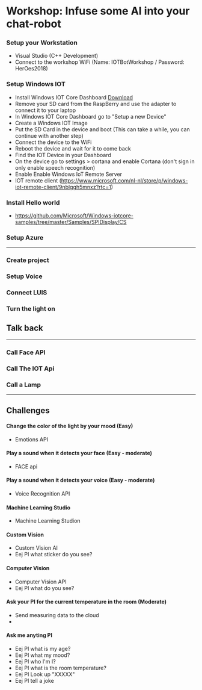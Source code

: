 # Workshop: Infuse some AI into your chat-robot

### Setup your Workstation
* Visual Studio (C++ Development)
* Connect to the workshop WiFi (Name: IOTBotWorkshop / Password: HerOes2018)

### Setup Windows IOT

* Install Windows IOT Core Dashboard [Download](https://developer.microsoft.com/en-us/windows/iot/Downloads)
* Remove your SD card from the RaspBerry and use the adapter to connect it to your laptop
* In Windows IOT Core Dashboard go to "Setup a new Device"
* Create a Windows IOT Image
* Put the SD Card in the device and boot (This can take a while, you can continue with another step)
* Connect the device to the WiFi
* Reboot the device and wait for it to come back
* Find the IOT Device in your Dashboard
* On the device go to settings > cortana and enable Cortana (don't sign in only enable speech recognition)
* Enable Enable Windows IoT Remote Server
* IOT remote client (https://www.microsoft.com/nl-nl/store/p/windows-iot-remote-client/9nblggh5mnxz?rtc=1)

### Install Hello world
* https://github.com/Microsoft/Windows-iotcore-samples/tree/master/Samples/SPIDisplay/CS


### Setup Azure


------------------

### Create project

### Setup Voice

### Connect LUIS

### Turn the light on

## Talk back

------------------

### Call Face API

### Call The IOT Api

### Call a Lamp

------------------

## Challenges

#### Change the color of the light by your mood (Easy)
* Emotions API

#### Play a sound when it detects your face (Easy - moderate)
* FACE api

#### Play a sound when it detects your voice (Easy - moderate)
* Voice Recognition API

#### Machine Learning Studio
* Machine Learning Studion

#### Custom Vision
* Custom Vision AI
* Eej PI what sticker do you see?

#### Computer Vision
* Computer Vision API
* Eej PI what do you see?

#### Ask your PI for the current temperature in the room (Moderate)
* Send measuring data to the cloud
* 


#### Ask me anyting PI
* Eej PI what is my age?
* Eej PI what my mood?
* Eej PI who I'm I?
* Eej PI what is the room temperature?
* Eej PI Look up "XXXXX"
* Eej PI tell a joke
